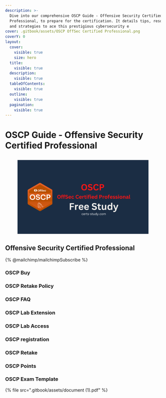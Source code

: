```yaml
---
description: >-
  Dive into our comprehensive OSCP Guide - Offensive Security Certified
  Professional, to prepare for the certification. It details tips, resources,
  and strategies to ace this prestigious cybersecurity e
cover: .gitbook/assets/OSCP OffSec Certified Professional.png
coverY: 0
layout:
  cover:
    visible: true
    size: hero
  title:
    visible: true
  description:
    visible: true
  tableOfContents:
    visible: true
  outline:
    visible: true
  pagination:
    visible: true
---
```


# OSCP Guide - Offensive Security Certified Professional

##

<figure><img src=".gitbook/assets/OSCP OffSec Certified Professional.png" alt="OSCP Offensive Security Certified Professional"><figcaption></figcaption></figure>

## Offensive Security Certified Professional

{% @mailchimp/mailchimpSubscribe %}

### OSCP Buy

### OSCP Retake Policy

### OSCP FAQ

### OSCP Lab Extension

### OSCP Lab Access

### OSCP registration

### OSCP Retake

### OSCP Points

### OSCP Exam Template

{% file src=".gitbook/assets/document (1).pdf" %}
